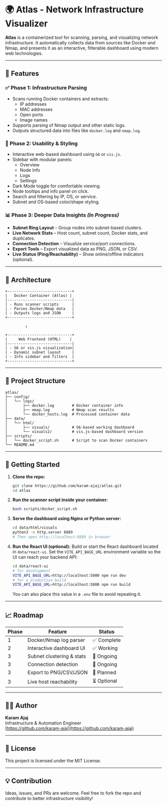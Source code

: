 # 🌍 Atlas - Network Infrastructure Visualizer

**Atlas** is a containerized tool for scanning, parsing, and visualizing network infrastructure. It automatically collects data from sources like Docker and Nmap, and presents it as an interactive, filterable dashboard using modern web technologies.

---

## 🚀 Features

### ✅ Phase 1: Infrastructure Parsing
- Scans running Docker containers and extracts:
  - IP addresses  
  - MAC addresses  
  - Open ports  
  - Image names  
- Supports parsing of Nmap output and other static logs.
- Outputs structured data into files like `docker.log` and `nmap.log`.

### 🎨 Phase 2: Usability & Styling
- Interactive web-based dashboard using `G6` or `vis.js`.
- Sidebar with modular panels:
  - Overview  
  - Node Info  
  - Logs  
  - Settings  
- Dark Mode toggle for comfortable viewing.
- Node tooltips and info panel on click.
- Search and filtering by IP, OS, or service.
- Subnet and OS-based color/shape styling.

### 📊 Phase 3: Deeper Data Insights _(In Progress)_
- **Subnet Ring Layout** – Group nodes into subnet-based clusters.
- **Live Network Stats** – Host count, subnet count, Docker stats, and duplicates.
- **Connection Detection** – Visualize service/port connections.
- **Export Tools** – Export visualized data as PNG, JSON, or CSV.
- **Live Status (Ping/Reachability)** – Show online/offline indicators (optional).

---

## 🧱 Architecture

```
+-----------------------------+
|   Docker Container (Atlas) |
|-----------------------------|
| - Runs scanner scripts      |
| - Parses Docker/Nmap data   |
| - Outputs logs and JSON     |
+-----------------------------+

         ↓

+-----------------------------+
|     Web Frontend (HTML)    |
|-----------------------------|
| - G6 or vis.js visualization|
| - Dynamic subnet layout     |
| - Info sidebar and filters  |
+-----------------------------+
```

---

## 📂 Project Structure

```
atlas/
├── config/
│   └── logs/
│       ├── docker.log        # Docker container info
│       ├── nmap.log          # Nmap scan results
│       └── docker_hosts.log  # Processed container data
├── data/
│   └── html/
│       ├── visuals/          # G6-based working dashboard
│       └── visuals2/         # vis.js-based dashboard version
├── scripts/
│   └── docker_script.sh      # Script to scan Docker containers
└── README.md
```

---

## 🧪 Getting Started

1. **Clone the repo:**
   ```bash
   git clone https://github.com/karam-ajaj/atlas.git
   cd atlas
   ```

2. **Run the scanner script inside your container:**
   ```bash
   bash scripts/docker_script.sh
   ```

3. **Serve the dashboard using Nginx or Python server:**
   ```bash
   cd data/html/visuals
   python3 -m http.server 8889
   # Then open http://localhost:8889 in browser
   ```

4. **Run the React UI (optional):**
   Build or start the React dashboard located in `data/react-ui`.
   Set the `VITE_API_BASE_URL` environment variable so the UI can reach your
   backend API:
   ```bash
   cd data/react-ui
   # for development
   VITE_API_BASE_URL=http://localhost:5000 npm run dev
   # for a production build
   VITE_API_BASE_URL=http://localhost:5000 npm run build
   ```
   You can also place this value in a `.env` file to avoid repeating it.

---

## 📈 Roadmap

| Phase | Feature                        | Status     |
|-------|--------------------------------|------------|
| 1     | Docker/Nmap log parser         | ✅ Complete |
| 2     | Interactive dashboard UI       | ✅ Working  |
| 3     | Subnet clustering & stats      | 🚧 Ongoing |
| 3     | Connection detection           | 🚧 Ongoing |
| 3     | Export to PNG/CSV/JSON         | 📝 Planned |
| 3     | Live host reachability         | ⏳ Optional |

---

## 👨‍💻 Author

**Karam Ajaj**  
Infrastructure & Automation Engineer  
[https://github.com/karam-ajaj](https://github.com/karam-ajaj)

---

## 📝 License

This project is licensed under the MIT License.

---

## 💡 Contribution

Ideas, issues, and PRs are welcome. Feel free to fork the repo and contribute to better infrastructure visibility!
